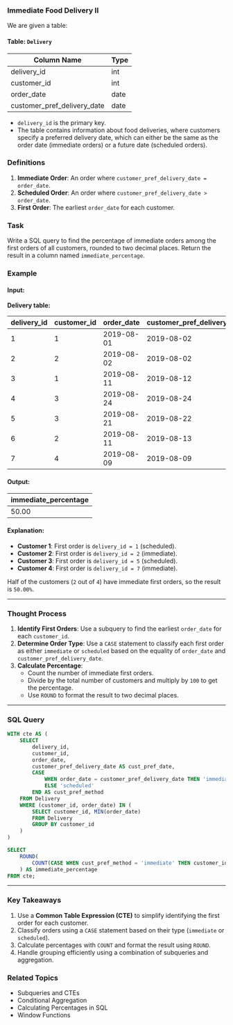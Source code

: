 ### Immediate Food Delivery II
We are given a table:

#### Table: `Delivery`

| Column Name                 | Type |
|-----------------------------|------|
| delivery_id                 | int  |
| customer_id                 | int  |
| order_date                  | date |
| customer_pref_delivery_date | date |

- `delivery_id` is the primary key.
- The table contains information about food deliveries, where customers specify a preferred delivery date, which can either be the same as the order date (immediate orders) or a future date (scheduled orders).

### Definitions
1. **Immediate Order**: An order where `customer_pref_delivery_date = order_date`.
2. **Scheduled Order**: An order where `customer_pref_delivery_date > order_date`.
3. **First Order**: The earliest `order_date` for each customer.

### Task
Write a SQL query to find the percentage of immediate orders among the first orders of all customers, rounded to two decimal places. Return the result in a column named `immediate_percentage`.

### Example
#### Input:
**Delivery table:**

| delivery_id | customer_id | order_date | customer_pref_delivery_date |
|-------------|-------------|------------|-----------------------------|
| 1           | 1           | 2019-08-01 | 2019-08-02                  |
| 2           | 2           | 2019-08-02 | 2019-08-02                  |
| 3           | 1           | 2019-08-11 | 2019-08-12                  |
| 4           | 3           | 2019-08-24 | 2019-08-24                  |
| 5           | 3           | 2019-08-21 | 2019-08-22                  |
| 6           | 2           | 2019-08-11 | 2019-08-13                  |
| 7           | 4           | 2019-08-09 | 2019-08-09                  |

#### Output:

| immediate_percentage |
|-----------------------|
| 50.00                |

#### Explanation:
- **Customer 1**: First order is `delivery_id = 1` (scheduled).
- **Customer 2**: First order is `delivery_id = 2` (immediate).
- **Customer 3**: First order is `delivery_id = 5` (scheduled).
- **Customer 4**: First order is `delivery_id = 7` (immediate).

Half of the customers (`2` out of `4`) have immediate first orders, so the result is `50.00%`.

---

### Thought Process
1. **Identify First Orders**: Use a subquery to find the earliest `order_date` for each `customer_id`.
2. **Determine Order Type**: Use a `CASE` statement to classify each first order as either `immediate` or `scheduled` based on the equality of `order_date` and `customer_pref_delivery_date`.
3. **Calculate Percentage**:
   - Count the number of immediate first orders.
   - Divide by the total number of customers and multiply by `100` to get the percentage.
   - Use `ROUND` to format the result to two decimal places.

---

### SQL Query
```sql
WITH cte AS (
    SELECT 
        delivery_id, 
        customer_id, 
        order_date, 
        customer_pref_delivery_date AS cust_pref_date,
        CASE 
            WHEN order_date = customer_pref_delivery_date THEN 'immediate' 
            ELSE 'scheduled' 
        END AS cust_pref_method
    FROM Delivery
    WHERE (customer_id, order_date) IN (
        SELECT customer_id, MIN(order_date)
        FROM Delivery
        GROUP BY customer_id
    )
)

SELECT 
    ROUND(
        COUNT(CASE WHEN cust_pref_method = 'immediate' THEN customer_id END) * 100.0 / COUNT(DISTINCT customer_id), 2
    ) AS immediate_percentage
FROM cte;
```

---

### Key Takeaways
1. Use a **Common Table Expression (CTE)** to simplify identifying the first order for each customer.
2. Classify orders using a `CASE` statement based on their type (`immediate` or `scheduled`).
3. Calculate percentages with `COUNT` and format the result using `ROUND`.
4. Handle grouping efficiently using a combination of subqueries and aggregation.

### Related Topics
- Subqueries and CTEs
- Conditional Aggregation
- Calculating Percentages in SQL
- Window Functions
